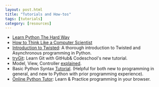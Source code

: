 ```yaml
---
layout: post.html
title: "Tutorials and How-tos"
tags: [tutorials]
category: [resources]
---
```



* [Learn Python The Hard Way][LPTHW]
* [How to Think Like a Computer Scientist][compscientist]
* [Introduction to Twisted][twisted]: A thorough introduction to Twisted and Asynchronous programming in Python.
* [tryGit][trygit]: Learn Git with GitHub&amp; Codeschool&#39;s new tutorial.
* Model, View, Controller [explained][MVC].
* Basic Python Syntax [Tutorial][syntax]. (Helpful for both new to programming in general, and new to Python with prior programming experience).
* [Online Python Tutor][tutor]: Learn & Practice programming in your browser.

[LPTHW]: http://learnpythonthehardway.org/
[compscientist]: http://greenteapress.com/thinkpython/html/
[twisted]: http://krondo.com/?page_id=1327"
[trygit]: http://try.github.com/levels/1/challenges/1
[MVC]: http://www.tomdalling.com/blog/software-design/model-view-controller-explained
[syntax]: http://www.tutorialspoint.com/python/python_basic_syntax.htm
[django]: http://lightbird.net/dbe/blog.html
[tutor]: http://people.csail.mit.edu/pgbovine/python/